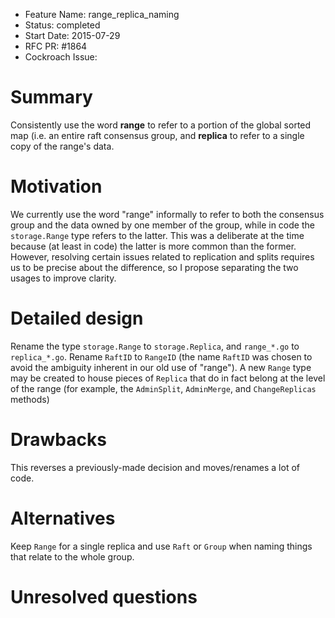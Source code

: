 - Feature Name: range_replica_naming
- Status: completed
- Start Date: 2015-07-29
- RFC PR: #1864
- Cockroach Issue:

# Summary

Consistently use the word **range** to refer to a portion of the global
sorted map (i.e. an entire raft consensus group, and **replica** to
refer to a single copy of the range's data.

# Motivation

We currently use the word "range" informally to refer to both the
consensus group and the data owned by one member of the group, while
in code the `storage.Range` type refers to the latter. This was a
deliberate at the time because (at least in code) the latter is more
common than the former. However, resolving certain issues related to
replication and splits requires us to be precise about the difference,
so I propose separating the two usages to improve clarity.

# Detailed design

Rename the type `storage.Range` to `storage.Replica`, and `range_*.go`
to `replica_*.go`. Rename `RaftID` to `RangeID` (the name `RaftID` was
chosen to avoid the ambiguity inherent in our old use of "range"). A
new `Range` type may be created to house pieces of `Replica` that do
in fact belong at the level of the range (for example, the
`AdminSplit`, `AdminMerge`, and `ChangeReplicas` methods)

# Drawbacks

This reverses a previously-made decision and moves/renames a lot of code.

# Alternatives

Keep `Range` for a single replica and use `Raft` or `Group` when
naming things that relate to the whole group.

# Unresolved questions
